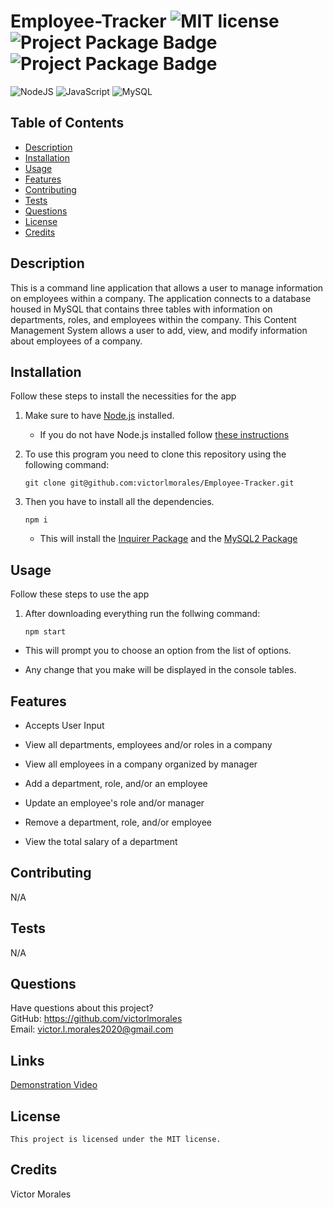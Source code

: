 # Employee-Tracker ![MIT license](https://img.shields.io/badge/License-MIT-blue.svg) ![Project Package Badge](https://img.shields.io/badge/package-Inquirer-informational) ![Project Package Badge](https://img.shields.io/badge/package-mysql2-informational)

![NodeJS](https://img.shields.io/badge/node.js-6DA55F?style=for-the-badge&logo=node.js&logoColor=white)
![JavaScript](https://img.shields.io/badge/JavaScript-F7DF1E?style=for-the-badge&logo=JavaScript&logoColor=black)
![MySQL](https://img.shields.io/badge/MySQL-4479A1?style=for-the-badge&logo=MySQL&logoColor=white)

## Table of Contents

* [Description](#description)
* [Installation](#installation)
* [Usage](#usage)
* [Features](#features)
* [Contributing](#contributing)
* [Tests](#tests)
* [Questions](#questions)
* [License](#license)
* [Credits](#credits)

## Description

  This is a command line application that allows a user to manage information on employees within a company. The application connects to a database housed in MySQL that contains three tables with information on departments, roles, and employees within the company. This Content Management System allows a user to add, view, and modify information about employees of a company.

## Installation

Follow these steps to install the necessities for the app

1. Make sure to have [Node.js](https://nodejs.org/en/download/) installed.

    * If you do not have Node.js installed follow [these instructions](https://docs.npmjs.com/downloading-and-installing-node-js-and-npm)

2. To use this program you need to clone this repository using the following command:

    ```
    git clone git@github.com:victorlmorales/Employee-Tracker.git
    ```

3. Then you have to install all the dependencies.

    ```
    npm i
    ```

    * This will install the [Inquirer Package](https://www.npmjs.com/package/inquirer) and the [MySQL2 Package](https://www.npmjs.com/package/mysql2)

## Usage

Follow these steps to use the app

1. After downloading everything run the follwing command:

    ```
    npm start
    ```

* This will prompt you to choose an option from the list of options.

* Any change that you make will be displayed in the console tables. 

## Features

* Accepts User Input

* View all departments, employees and/or roles in a company

* View all employees in a company organized by manager

* Add a department, role, and/or an employee

* Update an employee's role and/or manager

* Remove a department, role, and/or employee

* View the total salary of a department

## Contributing

  N/A

## Tests

  N/A

## Questions

  Have questions about this project?  
  GitHub: <https://github.com/victorlmorales>  
  Email: victor.l.morales2020@gmail.com

## Links

  [Demonstration Video](<https://drive.google.com/file/d/1fspQpQXTie6fEjNKjTBEWDcR5N9K6syh/view>)

## License

    This project is licensed under the MIT license.

## Credits

  Victor Morales